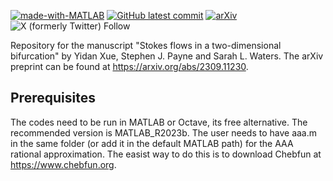 [![made-with-MATLAB](https://img.shields.io/badge/Made%20with-MATLAB_R2023b-orange)]()
[![GitHub latest commit](https://badgen.net/github/last-commit/YidanXue/stokes_2d_bifurcation)](https://GitHub.com/YidanXue/LARS/commit/)
[![arXiv](https://img.shields.io/badge/DOI-10.48550%2FarXiv.2309.11230-blue)](https://doi.org/10.48550/arXiv.2309.11230)
![X (formerly Twitter) Follow](https://img.shields.io/twitter/follow/YidanXue?link=https%3A%2F%2Ftwitter.com%2FYidanXue)

Repository for the manuscript "Stokes flows in a two-dimensional bifurcation" by Yidan Xue, Stephen J. Payne and Sarah L. Waters. The arXiv preprint can be found at https://arxiv.org/abs/2309.11230.

Prerequisites
----------------------

The codes need to be run in MATLAB or Octave, its free alternative. The recommended version is MATLAB_R2023b. The user needs to have aaa.m in the same folder (or add it in the default MATLAB path) for the AAA rational approximation. The easist way to do this is to download Chebfun at https://www.chebfun.org. 
